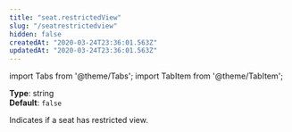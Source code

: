 ```yaml
---
title: "seat.restrictedView"
slug: "/seatrestrictedview"
hidden: false
createdAt: "2020-03-24T23:36:01.563Z"
updatedAt: "2020-03-24T23:36:01.563Z"
---
```


import Tabs from '@theme/Tabs';
import TabItem from '@theme/TabItem';

**Type**: string  
**Default**: `false`  

Indicates if a seat has restricted view.
